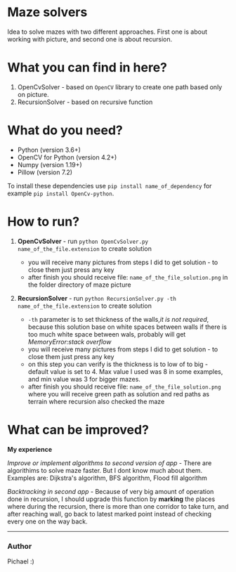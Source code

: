 # Maze solvers

Idea to solve mazes with two different approaches. First one is about working with picture, and second one is about recursion.

# What you can find in here?

1. OpenCvSolver - based on `OpenCV` library to create one path based only on picture.
2. RecursionSolver - based on recursive function

# What do you need?

- Python (version 3.6+)
- OpenCV for Python (version 4.2+)
- Numpy (version 1.19+)
- Pillow (version 7.2)

To install these dependencies use ```pip install name_of_dependency``` for example ```pip install OpenCv-python```.

# How to run?

1. **OpenCvSolver** -  run ```python OpenCvSolver.py name_of_the_file.extension``` to create solution
    - you will receive many pictures from steps I did to get solution - to close them just press any key
    - after finish you should receive file: <code>name_of_the_file_solution.png</code> in the folder directory of maze picture
    
2. **RecursionSolver** - run ```python RecursionSolver.py -th name_of_the_file.extension``` to create solution
    - <code>-th</code> parameter is to set thickness of the walls,*it is not required*, because this solution base on white spaces between walls
        if there is too much white space between wals, probably will get *MemoryError:stack overflow*
    - you will receive many pictures from steps I did to get solution - to close them just press any key
    - on this step you can verify is the thickness is to low of to big - default value is set to 4. Max value I used was 
    8 in some examples, and min value was 3 for bigger mazes.
    - after finish you should receive file: <code>name_of_the_file_solution.png</code> where you will receive green path
    as solution and red paths as terrain where recursion also checked the maze

# What can be improved?

**My experience**

*Improve or implement algorithms to second version of app* - There are algorithims to solve maze faster. But I dont know much about them.
Examples are: Dijkstra's algorithm, BFS algorithm, Flood fill algorithm

*Backtracking in second app* - Because of very big amount of operation done in recursion, I should upgrade 
this function by **marking** the places where during the recursion, there is more than one corridor to take turn,
and after reaching wall, go back to latest marked point instead of checking every one on the way back.

***

### Author
Pichael :) 
